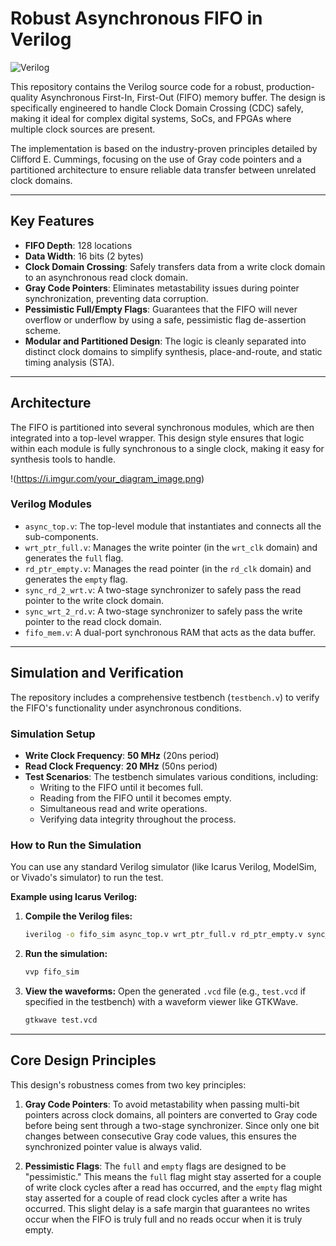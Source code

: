 # Robust Asynchronous FIFO in Verilog

![Verilog](https://img.shields.io/badge/Language-Verilog-blue.svg)

This repository contains the Verilog source code for a robust, production-quality Asynchronous First-In, First-Out (FIFO) memory buffer. The design is specifically engineered to handle Clock Domain Crossing (CDC) safely, making it ideal for complex digital systems, SoCs, and FPGAs where multiple clock sources are present.

The implementation is based on the industry-proven principles detailed by Clifford E. Cummings, focusing on the use of Gray code pointers and a partitioned architecture to ensure reliable data transfer between unrelated clock domains.

---

## Key Features

* **FIFO Depth**: 128 locations
* **Data Width**: 16 bits (2 bytes)
* **Clock Domain Crossing**: Safely transfers data from a write clock domain to an asynchronous read clock domain.
* **Gray Code Pointers**: Eliminates metastability issues during pointer synchronization, preventing data corruption.
* **Pessimistic Full/Empty Flags**: Guarantees that the FIFO will never overflow or underflow by using a safe, pessimistic flag de-assertion scheme.
* **Modular and Partitioned Design**: The logic is cleanly separated into distinct clock domains to simplify synthesis, place-and-route, and static timing analysis (STA).

---

## Architecture

The FIFO is partitioned into several synchronous modules, which are then integrated into a top-level wrapper. This design style ensures that logic within each module is fully synchronous to a single clock, making it easy for synthesis tools to handle.

!(https://i.imgur.com/your_diagram_image.png)  <!-- **Note:** Replace this with a link to your block diagram image -->

### Verilog Modules

* `async_top.v`: The top-level module that instantiates and connects all the sub-components.
* `wrt_ptr_full.v`: Manages the write pointer (in the `wrt_clk` domain) and generates the `full` flag.
* `rd_ptr_empty.v`: Manages the read pointer (in the `rd_clk` domain) and generates the `empty` flag.
* `sync_rd_2_wrt.v`: A two-stage synchronizer to safely pass the read pointer to the write clock domain.
* `sync_wrt_2_rd.v`: A two-stage synchronizer to safely pass the write pointer to the read clock domain.
* `fifo_mem.v`: A dual-port synchronous RAM that acts as the data buffer.

---

## Simulation and Verification

The repository includes a comprehensive testbench (`testbench.v`) to verify the FIFO's functionality under asynchronous conditions.

### Simulation Setup

* **Write Clock Frequency**: **50 MHz** (20ns period)
* **Read Clock Frequency**: **20 MHz** (50ns period)
* **Test Scenarios**: The testbench simulates various conditions, including:
    * Writing to the FIFO until it becomes full.
    * Reading from the FIFO until it becomes empty.
    * Simultaneous read and write operations.
    * Verifying data integrity throughout the process.

### How to Run the Simulation

You can use any standard Verilog simulator (like Icarus Verilog, ModelSim, or Vivado's simulator) to run the test.

**Example using Icarus Verilog:**

1.  **Compile the Verilog files:**
    ```sh
    iverilog -o fifo_sim async_top.v wrt_ptr_full.v rd_ptr_empty.v sync_rd_2_wrt.v sync_wrt_2_rd.v fifo_mem.v testbench.v
    ```

2.  **Run the simulation:**
    ```sh
    vvp fifo_sim
    ```

3.  **View the waveforms:**
    Open the generated `.vcd` file (e.g., `test.vcd` if specified in the testbench) with a waveform viewer like GTKWave.
    ```sh
    gtkwave test.vcd
    ```

---

## Core Design Principles

This design's robustness comes from two key principles:

1.  **Gray Code Pointers**: To avoid metastability when passing multi-bit pointers across clock domains, all pointers are converted to Gray code before being sent through a two-stage synchronizer. Since only one bit changes between consecutive Gray code values, this ensures the synchronized pointer value is always valid.

2.  **Pessimistic Flags**: The `full` and `empty` flags are designed to be "pessimistic." This means the `full` flag might stay asserted for a couple of write clock cycles after a read has occurred, and the `empty` flag might stay asserted for a couple of read clock cycles after a write has occurred. This slight delay is a safe margin that guarantees no writes occur when the FIFO is truly full and no reads occur when it is truly empty.
